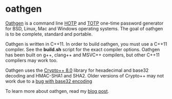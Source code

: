 # oathgen

[Oathgen](https://www.go350.com/posts/oathgen/) is a command line [HOTP](https://tools.ietf.org/html/rfc4226) and [TOTP](https://tools.ietf.org/html/rfc6238) one-time password generator for BSD, Linux, Mac and Windows operating systems. The goal of oathgen is to be complete, standard and portable.

Oathgen is written in C++11. In order to build oathgen, you must use a C++11 compiler. See the **build.sh** script for the exact compiler options. Oathgen has been built on g++, clang++ and MSVC++ compilers, but other C++11 compilers may work too.

Oathgen uses the [Crypto++ 8.0](https://cryptopp.com/) library for hexadecimal and base32 decoding and HMAC-SHA1 and SHA2. Older versions of Crypto++ may not work due to a [bug with base32 encoding](https://github.com/weidai11/cryptopp/issues/108)

To learn more about oathgen, read my [blog post](https://www.go350.com/posts/oathgen/).
